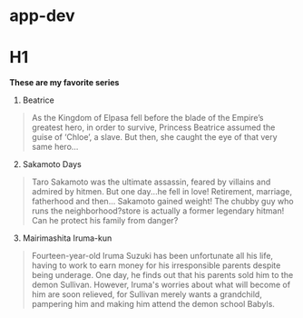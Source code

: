 # app-dev

# H1

**These are my favorite series**

1. Beatrice
>As the Kingdom of Elpasa fell before the blade of the Empire’s greatest hero, in order to survive, Princess Beatrice assumed the guise of ‘Chloe’, a slave. But then, she caught the eye of that very same hero…

2. Sakamoto Days
>Taro Sakamoto was the ultimate assassin, feared by villains and admired by hitmen. But one day...he fell in love! Retirement, marriage, fatherhood and then... Sakamoto gained weight! The chubby guy who runs the neighborhood?store is actually a former legendary hitman! Can he protect his family from danger?

3. Mairimashita Iruma-kun
>Fourteen-year-old Iruma Suzuki has been unfortunate all his life, having to work to earn money for his irresponsible parents despite being underage. One day, he finds out that his parents sold him to the demon Sullivan. However, Iruma's worries about what will become of him are soon relieved, for Sullivan merely wants a grandchild, pampering him and making him attend the demon school Babyls.
